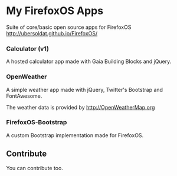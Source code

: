 # My FirefoxOS Apps

Suite of core/basic open source apps for FirefoxOS http://ubersoldat.github.io/FirefoxOS/

### Calculator (v1)

A hosted calculator app made with Gaia Building Blocks and jQuery.

### OpenWeather

A simple weather app made with jQuery, Twitter's Bootstrap and FontAwesome.

The weather data is provided by http://OpenWeatherMap.org

### FirefoxOS-Bootstrap

A custom Bootstrap implementation made for FirefoxOS.

## Contribute

You can contribute too.
